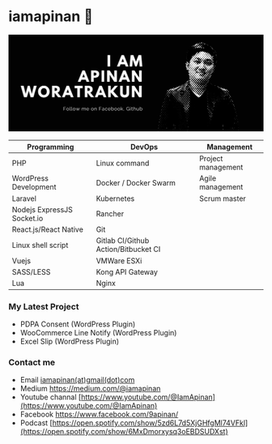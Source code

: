 # iamapinan 👋

<img src="https://raw.githubusercontent.com/iamapinan/iamapinan/master/Welcome%20to%20iamapinan.png">

| Programming                 | DevOps                               | Management         |
|-----------------------------|--------------------------------------|--------------------|
| PHP                         | Linux command                        | Project management |
| WordPress Development       | Docker / Docker Swarm                | Agile management   |
| Laravel                     | Kubernetes                           | Scrum master       |
| Nodejs ExpressJS Socket\.io | Rancher                              |                    |
| React\.js/React Native      | Git                                  |                    |
| Linux shell script          | Gitlab CI/Github Action/Bitbucket CI |                    |
| Vuejs                       | VMWare ESXi                          |                    |
| SASS/LESS                   | Kong API Gateway                     |                    |
| Lua                         | Nginx                                |                    |


### My Latest Project
- PDPA Consent (WordPress Plugin)
- WooCommerce Line Notify (WordPress Plugin)
- Excel Slip (WordPress Plugin)

### Contact me
- Email [iamapinan(at)gmail(dot)com](mailto:iamapinan@gmail.com)
- Medium https://medium.com/@iamapinan
- Youtube channal [https://www.youtube.com/@IamApinan](https://www.youtube.com/@IamApinan)
- Facebook https://www.facebook.com/9apinan/
- Podcast [https://open.spotify.com/show/5zd6L7d5XjGHfgMl74VFkl](https://open.spotify.com/show/6MxDmorxysq3oEBDSUDXst)
